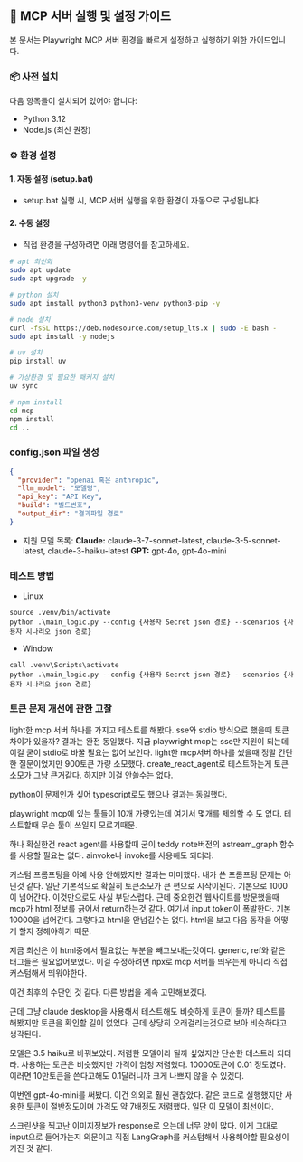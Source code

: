 ## 🚀 MCP 서버 실행 및 설정 가이드

본 문서는 Playwright MCP 서버 환경을 빠르게 설정하고 실행하기 위한 가이드입니다.

### 📦 사전 설치

다음 항목들이 설치되어 있어야 합니다:

- Python 3.12
- Node.js (최신 권장)

### ⚙️ 환경 설정

#### 1. 자동 설정 (setup.bat)

- setup.bat 실행 시, MCP 서버 실행을 위한 환경이 자동으로 구성됩니다.

#### 2. 수동 설정

- 직접 환경을 구성하려면 아래 명령어를 참고하세요.

```bash
# apt 최신화
sudo apt update
sudo apt upgrade -y

# python 설치
sudo apt install python3 python3-venv python3-pip -y

# node 설치
curl -fsSL https://deb.nodesource.com/setup_lts.x | sudo -E bash -
sudo apt install -y nodejs

# uv 설치
pip install uv

# 가상환경 및 필요한 패키지 설치
uv sync

# npm install
cd mcp
npm install
cd ..
```

### config.json 파일 생성

```json
{
  "provider": "openai 혹은 anthropic",
  "llm_model": "모델명",
  "api_key": "API Key",
  "build": "빌드번호",
  "output_dir": "결과파일 경로"
}
```

- 지원 모델 목록:
  **Claude:** claude-3-7-sonnet-latest, claude-3-5-sonnet-latest, claude-3-haiku-latest
  **GPT:** gpt-4o, gpt-4o-mini

### 테스트 방법

- Linux

```
source .venv/bin/activate
python .\main_logic.py --config {사용자 Secret json 경로} --scenarios {사용자 시나리오 json 경로}
```

- Window

```
call .venv\Scripts\activate
python .\main_logic.py --config {사용자 Secret json 경로} --scenarios {사용자 시나리오 json 경로}
```

### 토큰 문제 개선에 관한 고찰

light한 mcp 서버 하나를 가지고 테스트를 해봤다.
sse와 stdio 방식으로 했을때 토큰차이가 있을까? 결과는 완전 동일했다.
지금 playwright mcp는 sse만 지원이 되는데 이걸 굳이 stdio로 바꿀 필요는 없어 보인다.
light한 mcp서버 하나를 썼을때 정말 간단한 질문이었지만 900토큰 가량 소모했다.
create_react_agent로 테스트하는게 토큰소모가 그냥 큰거같다.
하지만 이걸 안쓸수는 없다.

python이 문제인가 싶어 typescript로도 했으나 결과는 동일했다.

playwright mcp에 있는 툴들이 10개 가량있는데 여기서 몇개를 제외할 수 도 없다. 테스트할때 무슨 툴이 쓰일지 모르기때문.

하나 확실한건 react agent를 사용할때 굳이 teddy note버전의 astream_graph 함수를 사용할 필요는 없다.
ainvoke나 invoke를 사용해도 되더라.

커스텀 프롬프팅을 아예 사용 안해봤지만 결과는 미미했다.
내가 쓴 프롬프팅 문제는 아닌것 같다.
일단 기본적으로 확실히 토큰소모가 큰 편으로 시작이된다. 기본으로 1000이 넘어간다. 이것만으로도 사실 부담스럽다.
근데 중요한건 웹사이트를 방문했을때 mcp가 html 정보를 긁어서 return하는것 같다.
여기서 input token이 폭발한다.
기본 10000을 넘어간다.
그렇다고 html을 안넘길수는 없다. html을 보고 다음 동작을 어떻게 할지 정해야하기 때문.

지금 최선은 이 html중에서 필요없는 부분을 빼고보내는것이다.
generic, ref와 같은 태그들은 필요없어보였다.
이걸 수정하려면 npx로 mcp 서버를 띄우는게 아니라 직접 커스텀해서 띄워야한다.

이건 최후의 수단인 것 같다. 다른 방법을 계속 고민해보겠다.

근데 그냥 claude desktop을 사용해서 테스트해도 비슷하게 토큰이 들까?
테스트를 해봤지만 토큰을 확인할 길이 없었다.
근데 상당히 오래걸리는것으로 보아 비슷하다고 생각된다.

모델은 3.5 haiku로 바꿔보았다.
저렴한 모델이라 될까 싶었지만 단순한 테스트라 되더라.
사용하는 토큰은 비슷했지만 가격이 엄청 저렴했다.
10000토큰에 0.01 정도였다.
이러면 10만토큰을 쓴다고해도 0.1달러니까 크게 나쁘지 않을 수 있겠다.

이번엔 gpt-4o-mini를 써봤다.
이건 의외로 훨씬 괜찮았다.
같은 코드로 실행했지만 사용한 토큰이 절반정도이며 가격도 약 7배정도 저렴했다.
일단 이 모델이 최선이다.

스크린샷을 찍고난 이미지정보가 response로 오는데 너무 양이 많다.
이게 그대로 input으로 들어가는지 의문이고 직접 LangGraph를 커스텀해서 사용해야할 필요성이 커진 것 같다.
